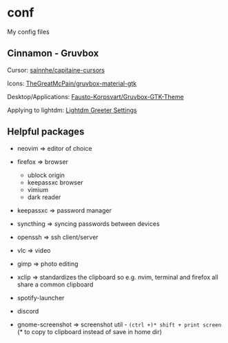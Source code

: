 # conf

My config files

## Cinnamon - Gruvbox

Cursor: [sainnhe/capitaine-cursors](https://github.com/sainnhe/capitaine-cursors)

Icons: [TheGreatMcPain/gruvbox-material-gtk](https://github.com/TheGreatMcPain/gruvbox-material-gtk)

Desktop/Applications: [Fausto-Korpsvart/Gruvbox-GTK-Theme](https://github.com/Fausto-Korpsvart/Gruvbox-GTK-Theme)

Applying to lightdm: [Lightdm Greeter Settings](https://archlinux.org/packages/community/any/lightdm-gtk-greeter-settings/) 

## Helpful packages

- neovim => editor of choice

- firefox => browser
  - ublock origin
  - keepassxc browser
  - vimium
  - dark reader

- keepassxc => password manager

- syncthing => syncing passwords between devices

- openssh => ssh client/server

- vlc => video

- gimp => photo editing

- xclip => standardizes the clipboard so e.g. nvim, terminal and firefox all share a common clipboard

- spotify-launcher

- discord

- gnome-screenshot => screenshot util - `(ctrl +)* shift + print screen` (* to copy to clipboard instead of save in home dir)
